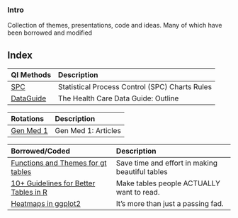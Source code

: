 ### Intro

Collection of themes, presentations, code and ideas. Many of which have been borrowed and modified


## Index

| QI Methods                                                                                                                                        | Description                                                            |
|:-----------------------------------------------------------------------------------------------------------------------------------------------|:-----------------------------------------------------------------------|
| [SPC](https://c-baillie.github.io/rules/)| Statistical Process Control (SPC) Charts Rules |
|[DataGuide](https://c-baillie.github.io/DataGuide) | The Health Care Data Guide: Outline| 

| Rotations                                                                                                                                       | Description                                                            |
|:-----------------------------------------------------------------------------------------------------------------------------------------------|:-----------------------------------------------------------------------|
| [Gen Med 1](https://c-baillie.github.io/med1) | Gen Med 1: Articles |

| Borrowed/Coded                                                                                                                                      | Description                                                            |
|:-----------------------------------------------------------------------------------------------------------------------------------------------|:-----------------------------------------------------------------------|
| [Functions and Themes for gt tables](https://themockup.blog/posts/2020-09-26-functions-and-themes-for-gt-tables)                               | Save time and effort in making beautiful tables                        |
| [10+ Guidelines for Better Tables in R](https://themockup.blog/posts/2020-09-04-10-table-rules-in-r)                                           | Make tables people ACTUALLY want to read.                              |
| [Heatmaps in ggplot2](https://themockup.blog/posts/2020-08-28-heatmaps-in-ggplot2)                                                             | It’s more than just a passing fad.                                     |

